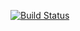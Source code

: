 [![Build Status](https://travis-ci.com/Kmatulud/settings-bill-expressjs.svg?branch=main)](https://travis-ci.com/Kmatulud/settings-bill-expressjs)